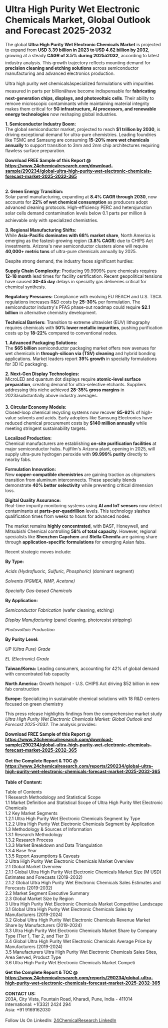 <h1>Ultra High Purity Wet Electronic Chemicals Market, Global Outlook and Forecast 2025-2032</h1><p>The global <strong>Ultra High Purity Wet Electronic Chemicals Market</strong> is projected to expand from <strong>USD 3.39 billion in 2023 to USD 4.62 billion by 2032</strong>, growing at a steady <strong>CAGR of 3.5% during 2025â2032</strong>, according to latest industry analysis. This growth trajectory reflects mounting demand for <strong>precision cleaning and etching solutions</strong> across semiconductor manufacturing and advanced electronics production.</p><p>Ultra high purity wet chemicalsâspecialized formulations with impurities measured in parts per billionâhave become indispensable for <strong>fabricating next-generation chips, displays, and photovoltaic cells</strong>. Their ability to remove microscopic contaminants while maintaining material integrity makes them critical for <strong>5G infrastructure, AI processors, and renewable energy technologies</strong> now reshaping global industries.</p><p><strong>1. Semiconductor Industry Boom:</strong><br>
The global semiconductor market, projected to reach <strong>$1 trillion by 2030</strong>, is driving exceptional demand for ultra-pure chemistries. Leading foundries like TSMC and Samsung are consuming <strong>15-20% more wet chemicals annually</strong> to support transition to 3nm and 2nm chip architectures requiring flawless surface preparation.</p><div><b>Download FREE Sample of this Report @ 
            <a href="https://www.24chemicalresearch.com/download-sample/290234/global-ultra-high-purity-wet-electronic-chemicals-forecast-market-2025-2032-365">
            https://www.24chemicalresearch.com/download-sample/290234/global-ultra-high-purity-wet-electronic-chemicals-forecast-market-2025-2032-365</a></b></div><br><p><strong>2. Green Energy Transition:</strong><br>
Solar panel manufacturing, expanding at <strong>8.4% CAGR through 2030</strong>, now accounts for <strong>22% of wet chemical consumption</strong> as producers adopt advanced cleaning protocols. High-efficiency PERC and heterojunction solar cells demand contamination levels below 0.1 parts per million â achievable only with specialized chemistries.</p><p><strong>3. Regional Manufacturing Shifts:</strong><br>
While <strong>Asia-Pacific dominates with 68% market share</strong>, North America is emerging as the fastest-growing region (<strong>3.8% CAGR</strong>) due to CHIPS Act investments. Arizona's new semiconductor clusters alone will require <strong>40,000+ metric tons</strong> of ultra-pure chemicals annually by 2025.</p><p>Despite strong demand, the industry faces significant hurdles:</p><p><strong>Supply Chain Complexity:</strong> Producing 99.9999% pure chemicals requires <strong>12-18 month</strong> lead times for facility certification. Recent geopolitical tensions have caused <strong>30-45 day</strong> delays in specialty gas deliveries critical for chemical synthesis.</p><p><strong>Regulatory Pressures:</strong> Compliance with evolving EU REACH and U.S. TSCA regulations increases R&amp;D costs by <strong>25-30%</strong> per formulation. The semiconductor industry's PFAS phase-out roadmap could require <strong>$2.1 billion</strong> in alternative chemistry development.</p><p><strong>Technical Barriers:</strong> Transition to extreme ultraviolet (EUV) lithography requires chemicals with <strong>50% lower metallic impurities</strong>, pushing purification costs up by <strong>18-22%</strong> compared to conventional nodes.</p><p><strong>1. Advanced Packaging Solutions:</strong><br>
The <strong>$65 billion</strong> semiconductor packaging market offers new avenues for wet chemicals in <strong>through-silicon via (TSV) cleaning</strong> and hybrid bonding applications. Market leaders report <strong>39% growth</strong> in specialty formulations for 3D IC packaging.</p><p><strong>2. Next-Gen Display Technologies:</strong><br>
MicroLED and quantum dot displays require <strong>atomic-level surface preparation</strong>, creating demand for ultra-selective etchants. Suppliers addressing this niche achieved <strong>28-35% gross margins</strong> in 2023âsubstantially above industry averages.</p><p><strong>3. Circular Economy Models:</strong><br>
Closed-loop chemical recycling systems now recover <strong>85-92%</strong> of high-value solvents and acids. Early adopters like Samsung Electronics have reduced chemical procurement costs by <strong>$140 million annually</strong> while meeting stringent sustainability targets.</p><p><strong>Localized Production:</strong><br>
	Chemical manufacturers are establishing <strong>on-site purification facilities</strong> at major semiconductor hubs. Fujifilm's Arizona plant, opening in 2025, will supply ultra-pure hydrogen peroxide with <strong>99.999% purity</strong> directly to nearby fabs.</p><p><strong>Formulation Innovation:</strong><br>
	New <strong>copper-compatible chemistries</strong> are gaining traction as chipmakers transition from aluminum interconnects. These specialty blends demonstrate <strong>40% better selectivity</strong> while preventing critical dimension loss.</p><p><strong>Digital Quality Assurance:</strong><br>
	Real-time impurity monitoring systems using <strong>AI and IoT sensors</strong> now detect contaminants at <strong>parts-per-quadrillion</strong> levels. This technology slashes qualification times from weeks to hours for advanced nodes.</p><p>The market remains <strong>highly concentrated</strong>, with BASF, Honeywell, and Mitsubishi Chemical controlling <strong>58% of total capacity</strong>. However, regional specialists like <strong>Shenzhen Capchem</strong> and <strong>Stella Chemifa</strong> are gaining share through <strong>application-specific formulations</strong> for emerging Asian fabs.</p><p>Recent strategic moves include:</p><p><strong>By Type:</strong></p><p><em>Acids (Hydrofluoric, Sulfuric, Phosphoric)</em> (dominant segment)</p><p><em>Solvents (PGMEA, NMP, Acetone)</em></p><p><em>Specialty Gas-based Chemicals</em></p><p><strong>By Application:</strong></p><p><em>Semiconductor Fabrication</em> (wafer cleaning, etching)</p><p><em>Display Manufacturing</em> (panel cleaning, photoresist stripping)</p><p><em>Photovoltaic Production</em></p><p><strong>By Purity Level:</strong></p><p><em>UP (Ultra Pure) Grade</em></p><p><em>EL (Electronic) Grade</em></p><p><strong>Taiwan/Korea:</strong> Leading consumers, accounting for 42% of global demand with concentrated fab capacity</p><p><strong>North America:</strong> Growth hotspot - U.S. CHIPS Act driving $52 billion in new fab construction</p><p><strong>Europe:</strong> Specializing in sustainable chemical solutions with 18 R&amp;D centers focused on green chemistry</p><p>This press release highlights findings from the comprehensive market study <em>Ultra High Purity Wet Electronic Chemicals Market: Global Outlook and Forecast 2025-2032</em>. The analysis provides:</p><div><b>Download FREE Sample of this Report @ 
            <a href="https://www.24chemicalresearch.com/download-sample/290234/global-ultra-high-purity-wet-electronic-chemicals-forecast-market-2025-2032-365">
            https://www.24chemicalresearch.com/download-sample/290234/global-ultra-high-purity-wet-electronic-chemicals-forecast-market-2025-2032-365</a></b></div><br><div><b>Get the Complete Report & TOC @ 
            <a href="https://www.24chemicalresearch.com/reports/290234/global-ultra-high-purity-wet-electronic-chemicals-forecast-market-2025-2032-365">
            https://www.24chemicalresearch.com/reports/290234/global-ultra-high-purity-wet-electronic-chemicals-forecast-market-2025-2032-365</a></b></div><br>
            <b>Table of Content:</b><p>Table of Contents<br />
1 Research Methodology and Statistical Scope<br />
1.1 Market Definition and Statistical Scope of Ultra High Purity Wet Electronic Chemicals<br />
1.2 Key Market Segments<br />
1.2.1 Ultra High Purity Wet Electronic Chemicals Segment by Type<br />
1.2.2 Ultra High Purity Wet Electronic Chemicals Segment by Application<br />
1.3 Methodology & Sources of Information<br />
1.3.1 Research Methodology<br />
1.3.2 Research Process<br />
1.3.3 Market Breakdown and Data Triangulation<br />
1.3.4 Base Year<br />
1.3.5 Report Assumptions & Caveats<br />
2 Ultra High Purity Wet Electronic Chemicals Market Overview<br />
2.1 Global Market Overview<br />
2.1.1 Global Ultra High Purity Wet Electronic Chemicals Market Size (M USD) Estimates and Forecasts (2019-2032)<br />
2.1.2 Global Ultra High Purity Wet Electronic Chemicals Sales Estimates and Forecasts (2019-2032)<br />
2.2 Market Segment Executive Summary<br />
2.3 Global Market Size by Region<br />
3 Ultra High Purity Wet Electronic Chemicals Market Competitive Landscape<br />
3.1 Global Ultra High Purity Wet Electronic Chemicals Sales by Manufacturers (2019-2024)<br />
3.2 Global Ultra High Purity Wet Electronic Chemicals Revenue Market Share by Manufacturers (2019-2024)<br />
3.3 Ultra High Purity Wet Electronic Chemicals Market Share by Company Type (Tier 1, Tier 2, and Tier 3)<br />
3.4 Global Ultra High Purity Wet Electronic Chemicals Average Price by Manufacturers (2019-2024)<br />
3.5 Manufacturers Ultra High Purity Wet Electronic Chemicals Sales Sites, Area Served, Product Type<br />
3.6 Ultra High Purity Wet Electronic Chemicals Market Competi</p><div><b>Get the Complete Report & TOC @ 
            <a href="https://www.24chemicalresearch.com/reports/290234/global-ultra-high-purity-wet-electronic-chemicals-forecast-market-2025-2032-365">
            https://www.24chemicalresearch.com/reports/290234/global-ultra-high-purity-wet-electronic-chemicals-forecast-market-2025-2032-365</a></b></div><br><b>CONTACT US:</b><br>
            203A, City Vista, Fountain Road, Kharadi, Pune, India - 411014<br>
            International: +1(332) 2424 294<br>
            Asia: +91 9169162030 <br><br>
            Follow Us On LinkedIn: <a href="https://www.linkedin.com/company/24chemicalresearch/">24ChemicalResearch LinkedIn</a>